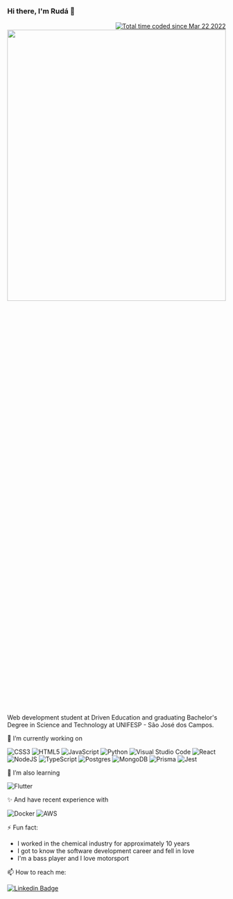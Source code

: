 ### Hi there, I'm Rudá 👋

<div align="right">
<a href="https://wakatime.com/@de09b70b-8675-4e1f-aed3-9a30ac245a48"><img src="https://wakatime.com/badge/user/de09b70b-8675-4e1f-aed3-9a30ac245a48.svg" alt="Total time coded since Mar 22 2022" /></a>
  <img width="100%" height="40%"src="https://media.giphy.com/media/102h4wsmCG2s12/giphy.gif">
</div>  

  
  
Web development student at Driven Education and graduating Bachelor's Degree in Science and Technology at UNIFESP - São José dos Campos.

🔭 I’m currently working on

![CSS3](https://img.shields.io/badge/css3-%231572B6.svg?style=for-the-badge&logo=css3&logoColor=white)
![HTML5](https://img.shields.io/badge/html5-%23E34F26.svg?style=for-the-badge&logo=html5&logoColor=white)
![JavaScript](https://img.shields.io/badge/javascript-%23323330.svg?style=for-the-badge&logo=javascript&logoColor=%23F7DF1E)
![Python](https://img.shields.io/badge/python-3670A0?style=for-the-badge&logo=python&logoColor=ffdd54)
![Visual Studio Code](https://img.shields.io/badge/Visual%20Studio%20Code-0078d7.svg?style=for-the-badge&logo=visual-studio-code&logoColor=white)
![React](https://img.shields.io/badge/react-%2320232a.svg?style=for-the-badge&logo=react&logoColor=%2361DAFB)
![NodeJS](https://img.shields.io/badge/node.js-6DA55F?style=for-the-badge&logo=node.js&logoColor=white)
![TypeScript](https://img.shields.io/badge/typescript-%23007ACC.svg?style=for-the-badge&logo=typescript&logoColor=white)
![Postgres](https://img.shields.io/badge/postgres-%23316192.svg?style=for-the-badge&logo=postgresql&logoColor=white)
![MongoDB](https://img.shields.io/badge/MongoDB-%234ea94b.svg?style=for-the-badge&logo=mongodb&logoColor=white)
![Prisma](https://img.shields.io/badge/Prisma-3982CE?style=for-the-badge&logo=Prisma&logoColor=white)
![Jest](https://img.shields.io/badge/-jest-%23C21325?style=for-the-badge&logo=jest&logoColor=white)

🌱 I’m also learning

 ![Flutter](https://img.shields.io/badge/Flutter-%2302569B.svg?style=for-the-badge&logo=Flutter&logoColor=white)
 
✨ And have recent experience with 

![Docker](https://img.shields.io/badge/docker-%230db7ed.svg?style=for-the-badge&logo=docker&logoColor=white)
![AWS](https://img.shields.io/badge/AWS-%23FF9900.svg?style=for-the-badge&logo=amazon-aws&logoColor=white)

⚡ Fun fact:

- I worked in the chemical industry for approximately 10 years
- I got to know the software development career and fell in love
- I'm a bass player and I love motorsport

📫 How to reach me:

[![Linkedin Badge](https://img.shields.io/badge/-LinkedIn-blue?style=flat-square&logo=Linkedin&logoColor=white&link=https://www.linkedin.com/in/ruda-rabello-da-silva/)](https://www.linkedin.com/in/ruda-rabello-da-silva//)
